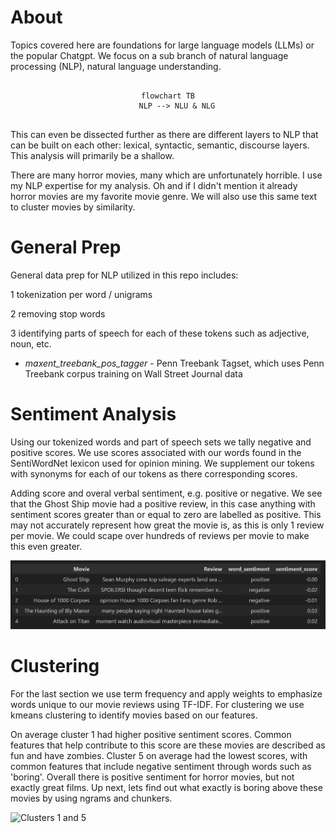 # About

Topics covered here are foundations for large language models (LLMs) or the popular Chatgpt. We focus on a sub branch of natural language processing (NLP), natural language understanding. 

<center>

```mermaid

flowchart TB
    NLP --> NLU & NLG
    
```

</center>

This can even be dissected further as there are different layers to NLP that can be built on each other: lexical, syntactic, semantic, discourse layers. This analysis will primarily be a shallow. 

There are many horror movies, many which are unfortunately horrible. I use my NLP expertise for my analysis. Oh and if I didn't mention it already horror movies are my favorite movie genre. We will also use this same text to cluster movies by similarity. 

# General Prep

General data prep for NLP utilized in this repo includes:

 1 tokenization per word / unigrams

 2 removing stop words

 3 identifying parts of speech for each of these tokens such as adjective, noun, etc.

- _maxent_treebank_pos_tagger_ - Penn Treebank Tagset, which uses Penn Treebank corpus training on Wall Street Journal data

# Sentiment Analysis

Using our tokenized words and part of speech sets we tally negative and positive scores. We use scores associated with our words found in the SentiWordNet lexicon used for opinion mining. We supplement our tokens with synonyms for each of our tokens as there corresponding scores.

Adding score and overal verbal sentiment, e.g. positive or negative. We see that the Ghost Ship movie had a positive review, in this case anything with sentiment scores greater than or equal to zero are labelled as positive. This may not accurately represent how great the movie is, as this is only 1 review per movie. We could scape over hundreds of reviews per movie to make this even greater.

![Sentimen scores](https://github.com/gatorduck/NLP_SentimentAnalysis/blob/spyder/image/scores.png)

# Clustering

For the last section we use term frequency and apply weights to emphasize words unique to our movie reviews using TF-IDF. For clustering we use kmeans clustering to identify movies based on our features.

On average cluster 1 had higher positive sentiment scores. Common features that help contribute to this score are these movies are described as fun and have zombies. Cluster 5 on average had the lowest scores, with common features that include negative sentiment through words such as 'boring'. Overall there is positive sentiment for horror movies, but not exactly great films. Up next, lets find out what exactly is boring above these movies by using ngrams and chunkers.

![Clusters 1 and 5](../image/clusters.png)